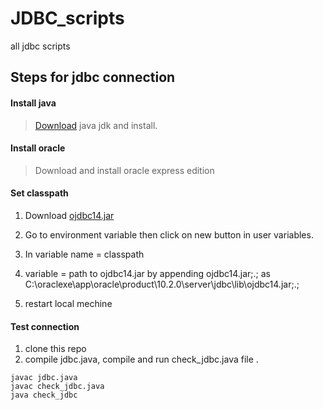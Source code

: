 # JDBC_scripts
all jdbc scripts

## Steps for jdbc connection
#### Install java
> [Download](https://www.oracle.com/java/technologies/downloads/) java jdk and install.
#### Install oracle
> Download and install oracle express edition

#### Set classpath
1. Download [ojdbc14.jar](https://static.javatpoint.com/src/jdbc/ojdbc14.jar)
2. Go to environment variable then click on new button in user variables.
3. In variable name = classpath
4. variable = path to ojdbc14.jar by appending ojdbc14.jar;.;
as C:\oraclexe\app\oracle\product\10.2.0\server\jdbc\lib\ojdbc14.jar;.;

5. restart local mechine

#### Test connection
1. clone this repo
2. compile jdbc.java, compile and run check_jdbc.java file .
```
javac jdbc.java
javac check_jdbc.java
java check_jdbc
```